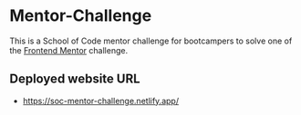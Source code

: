 # Mentor-Challenge
This is a School of Code mentor challenge for bootcampers to solve one of the [Frontend Mentor](https://www.frontendmentor.io/challenges/product-preview-card-component-GO7UmttRfa) challenge.

## Deployed website URL
 - https://soc-mentor-challenge.netlify.app/ 
